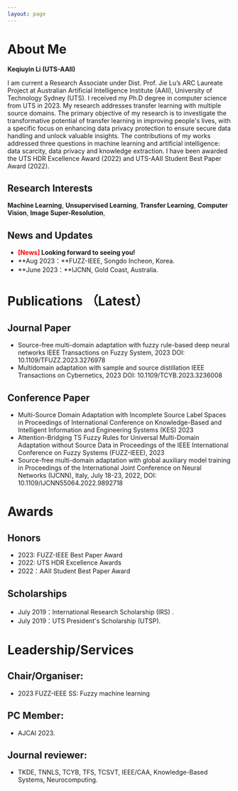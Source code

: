 ```yaml
---
layout: page
---
```


# About Me

**Keqiuyin Li (UTS-AAII)**

I am current a Research Associate under Dist. Prof. Jie Lu’s ARC Laureate Project at Australian Artificial Intelligence Institute (AAII), University of Technology Sydney (UTS). I received my Ph.D degree in computer science from UTS in 2023. My research addresses transfer learning with multiple source domains. The primary objective of my research is to investigate the transformative potential of transfer learning in improving people's lives, with a specific focus on enhancing data privacy protection to ensure secure data handling and unlock valuable insights. The contributions of my works addressed three questions in machine learning and artificial intelligence: data scarcity, data privacy and knowledge extraction. I have been awarded the UTS HDR Excellence Award (2022) and UTS-AAII Student Best Paper Award (2022).

## Research Interests

**Machine Learning**, **Unsupervised Learning**, **Transfer Learning**, **Computer Vision**, **Image Super-Resolution**,

## News and Updates

- **<font color='red'>[News]</font> Looking forward to seeing you!**
- **Aug 2023：**FUZZ-IEEE, Songdo Incheon, Korea.
- **June 2023：**IJCNN, Gold Coast, Australia.


# Publications （Latest）

## Journal Paper

- Source-free multi-domain adaptation with fuzzy rule-based deep neural networks
IEEE Transactions on Fuzzy System, 2023
DOI: 10.1109/TFUZZ.2023.3276978
- Multidomain adaptation with sample and source distillation
IEEE Transactions on Cybernetics, 2023 
DOI: 10.1109/TCYB.2023.3236008

## Conference Paper

- Multi-Source Domain Adaptation with Incomplete Source Label Spaces
in Proceedings of International Conference on Knowledge-Based and Intelligent Information and Engineering Systems (KES) 2023
- Attention-Bridging TS Fuzzy Rules for Universal Multi-Domain Adaptation without Source Data
in Proceedings of the IEEE International Conference on Fuzzy Systems (FUZZ-IEEE), 2023
- Source-free multi-domain adaptation with global auxiliary model training
in Proceedings of the International Joint Conference on Neural Networks (IJCNN), Italy, July 18-23, 2022, 
DOI: 10.1109/IJCNN55064.2022.9892718

# Awards

## Honors
- 2023: FUZZ-IEEE Best Paper Award 
- 2022: UTS HDR Excellence Awards 
- 2022：AAII Student Best Paper Award

## Scholarships

- July 2019：International Research Scholarship (IRS) .
- July 2019：UTS President's Scholarship (UTSP).


# Leadership/Services

## Chair/Organiser: 
- 2023 FUZZ-IEEE SS: Fuzzy machine learning
  
## PC Member: 
- AJCAI 2023.
  
## Journal reviewer: 
- TKDE, TNNLS, TCYB, TFS, TCSVT, IEEE/CAA, Knowledge-Based Systems, Neurocomputing.

